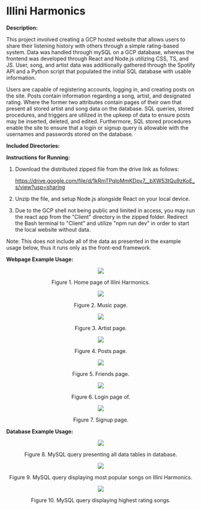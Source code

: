 # Illini Harmonics

**Description:**

This project involved creating a GCP hosted website that allows users to share their listening history with others through a simple rating-based system. Data was handled through mySQL on a GCP database, whereas the frontend was developed through React and Node.js utilizing CSS, TS, and JS. User, song, and artist data was additionally gathered through the Spotify API and a Python script that populated the initial SQL database with usable information.

Users are capable of registering accounts, logging in, and creating posts on the site. Posts contain information regarding a song, artist, and designated rating. Where the former two attributes contain pages of their own that present all stored artist and song data on the database. SQL queries, stored procedures, and triggers are utilized in the upkeep of data to ensure posts may be inserted, deleted, and edited. Furthermore, SQL stored procedures enable the site to ensure that a login or signup query is allowable with the usernames and passwords stored on the database.

**Included Directories:**


**Instructions for Running:**
1. Download the distributed zipped file from the drive link as follows:

   https://drive.google.com/file/d/1kRmTPqloMmKDpv7__bXW53tQu9zKoE_s/view?usp=sharing
2. Unzip the file, and setup Node.js alongside React on your local device.
3. Due to the GCP shell not being public and limited in access, you may run the react app from the "Client" directory in the zipped folder. Redirect the Bash terminal to "Client" and utilize "npm run dev" in order to start the local website without data.

Note: This does not include all of the data as presented in the example usage below, thus it runs only as the front-end framework.

**Webpage Example Usage:**

<p align="center">
  <img src="https://github.com/PaulJablonski/Resume-Projects/assets/148725115/c86f2006-6f60-48ae-b067-78a93dde382d">
</p>

<p align="center">  
  Figure 1. Home page of Illini Harmonics.
</p>

<p align="center">
  <img src="https://github.com/PaulJablonski/Resume-Projects/assets/148725115/5347612e-5368-44ce-a672-1da8bc464269">
</p>

<p align="center">  
  Figure 2. Music page.
</p>

<p align="center">
  <img src="https://github.com/PaulJablonski/Resume-Projects/assets/148725115/e42c9614-7c6e-4b81-9ffc-8cd42e742d15">
</p>

<p align="center">  
  Figure 3. Artist page.
</p>

<p align="center">
  <img src="https://github.com/PaulJablonski/Resume-Projects/assets/148725115/29815180-18bf-4504-ad48-44b7bcabb94c">
</p>

<p align="center">  
  Figure 4. Posts page.
</p>

<p align="center">
  <img src="https://github.com/PaulJablonski/Resume-Projects/assets/148725115/81390248-69c4-463d-a602-3f06dea622fa">
</p>

<p align="center">  
  Figure 5. Friends page.
</p>

<p align="center">
  <img src="https://github.com/PaulJablonski/Resume-Projects/assets/148725115/e2b8e211-ea08-4e50-b96f-0e3fb0002d27">
</p>

<p align="center">  
  Figure 6. Login page of.
</p>

<p align="center">
  <img src="https://github.com/PaulJablonski/Resume-Projects/assets/148725115/8ce28ca8-d2bc-4b46-82b9-82d4b096011a">
</p>

<p align="center">  
  Figure 7. Signup page.
</p>

**Database Example Usage:**

<p align="center">
  <img src="https://github.com/PaulJablonski/Resume-Projects/assets/148725115/678100b5-d46c-40a7-a006-3965a676e0b5">
</p>

<p align="center">  
  Figure 8. MySQL query presenting all data tables in database.
</p>

<p align="center">
  <img src="https://github.com/PaulJablonski/Resume-Projects/assets/148725115/9efd695c-7487-4573-af45-ff533d43e170">
</p>

<p align="center">  
  Figure 9. MySQL query displaying most popular songs on Illini Harmonics.
</p>

<p align="center">
  <img src="https://github.com/PaulJablonski/Resume-Projects/assets/148725115/032de7b8-d03c-47cb-af69-812642c66f9f">
</p>

<p align="center">  
  Figure 10. MySQL query displaying highest rating songs.
</p>
